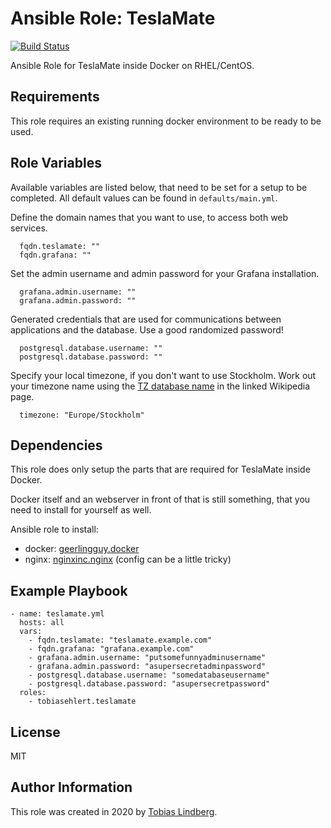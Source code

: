   # Ansible Role: TeslaMate
  [![Build Status](https://api.travis-ci.com/tobiasehlert/ansible-role-teslamate.svg?branch=master)](https://travis-ci.com/github/tobiasehlert/ansible-role-teslamate)

  Ansible Role for TeslaMate inside Docker on RHEL/CentOS.

  ## Requirements
  This role requires an existing running docker environment to be ready to be used.

  ## Role Variables
  Available variables are listed below, that need to be set for a setup to be completed. All default values can be found in `defaults/main.yml`.

  Define the domain names that you want to use, to access both web services.

      fqdn.teslamate: ""
      fqdn.grafana: ""

  Set the admin username and admin password for your Grafana installation.

      grafana.admin.username: ""
      grafana.admin.password: ""

  Generated credentials that are used for communications between applications and the database. Use a good randomized password!

      postgresql.database.username: ""
      postgresql.database.password: ""

  Specify your local timezone, if you don't want to use Stockholm. Work out your timezone name using the [TZ database name](https://en.wikipedia.org/wiki/List_of_tz_database_time_zones) in the linked Wikipedia page.

      timezone: "Europe/Stockholm"

  ## Dependencies
  This role does only setup the parts that are required for TeslaMate inside Docker.

  Docker itself and an webserver in front of that is still something, that you need to install for yourself as well.

  Ansible role to install:
  * docker: [geerlingguy.docker](https://galaxy.ansible.com/geerlingguy/docker)
  * nginx: [nginxinc.nginx](https://galaxy.ansible.com/nginxinc/nginx1) (config can be a little tricky)

  ## Example Playbook
  ```
  - name: teslamate.yml
    hosts: all
    vars:
      - fqdn.teslamate: "teslamate.example.com"
      - fqdn.grafana: "grafana.example.com"
      - grafana.admin.username: "putsomefunnyadminusername"
      - grafana.admin.password: "asupersecretadminpassword"
      - postgresql.database.username: "somedatabaseusername"
      - postgresql.database.password: "asupersecretpassword"
    roles:
      - tobiasehlert.teslamate
  ```

  ## License
  MIT

  ## Author Information
  This role was created in 2020 by [Tobias Lindberg](https://github.com/tobiasehlert).
